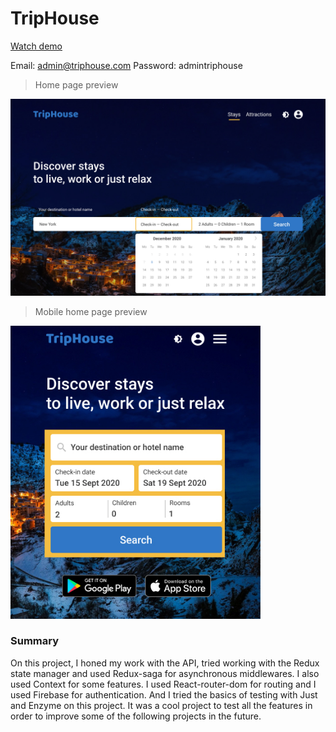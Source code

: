 # TripHouse

[Watch demo](https://evgenywas.github.io/triphouse/)

Email: admin@triphouse.com
Password: admintriphouse

> Home page preview

<img src="previews/preview-homepage.jpg" width="600">

> Mobile home page preview

<img src="previews/preview-homepage-mobile.jpg" width="400">

### Summary

On this project, I honed my work with the API, tried working with the Redux state manager and used Redux-saga for asynchronous middlewares. I also used Context for some features. I used React-router-dom for routing and I used Firebase for authentication. And I tried the basics of testing with Just and Enzyme on this project.
It was a cool project to test all the features in order to improve some of the following projects in the future.
